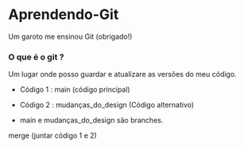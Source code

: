 # Aprendendo-Git
Um garoto me ensinou Git (obrigado!)

### O que é o git ?
Um lugar onde posso guardar e atualizare as versões do meu código.

- Código 1 :
main (código principal)

- Código 2 :
mudanças_do_design (Código alternativo)

* main e mudanças_do_design são branches.

merge (juntar código 1 e 2)
